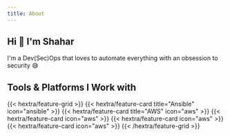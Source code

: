```yaml
---
title: About
---
```


## Hi 👋 I'm Shahar 
I'm a Dev(Sec)Ops that loves to automate everything with an obsession to security 😅

## Tools & Platforms I Work with 

{{< hextra/feature-grid >}}
{{< hextra/feature-card title="Ansible" icon="ansible" >}}
{{< hextra/feature-card title="AWS" icon="aws" >}}
{{< hextra/feature-card icon="aws" >}}
{{< hextra/feature-card icon="aws" >}}
{{< hextra/feature-card icon="aws" >}}
{{< /hextra/feature-grid >}}
